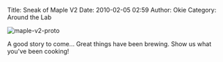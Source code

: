 Title: Sneak of Maple V2
Date: 2010-02-05 02:59
Author: Okie
Category: Around the Lab

![maple-v2-proto][]

A good story to come... Great things have been brewing. Show us what
you've been cooking!

  [maple-v2-proto]: http://blogs.leaflabs.com/wp-content/uploads/maple-v2-proto1-1024x691.jpg
    "maple-v2-proto"
